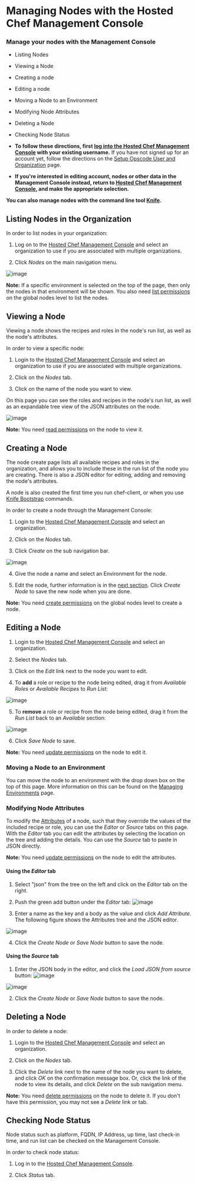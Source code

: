 Managing Nodes with the Hosted Chef Management Console
======================================================

  

### Manage your nodes with the Management Console

-   Listing Nodes
-   Viewing a Node
-   Creating a node
-   Editing a node
-   Moving a Node to an Environment
-   Modifying Node Attributes
-   Deleting a Node
-   Checking Node Status

-   **To follow these directions, first [log into the Hosted Chef
    Management
    Console](Managing%20your%20Account%20and%20Billing%20Information.html#ManagingyourAccountandBillingInformation-LogintotheManagementConsole)
    with your existing username.** If you have not signed up for an
    account yet, follow the directions on the [Setup Opscode User and
    Organization](Setup%20Opscode%20User%20and%20Organization.html "Setup Opscode User and Organization")
    page.

-   **If you're interested in editing account, nodes or other data in
    the Management Console instead, return to [Hosted Chef Management
    Console](Hosted%20Chef%20Management%20Console.html "Hosted Chef Management Console"),
    and make the appropriate selection.**

  
**You can also manage nodes with the command line tool
[Knife](Knife.html "Knife").**

Listing Nodes in the Organization
---------------------------------

In order to list nodes in your organization:

1. Log on to the [Hosted Chef Management
Console](http://manage.opscode.com) and select an organization to use if
you are associated with multiple organizations.

2. Click *Nodes* on the main navigation menu.

![image](../attachments/19923223/20086897.png)

**Note:** If a specific environment is selected on the top of the page,
then only the nodes in that environment will be shown. You also need
[list
permissions](Managing%20Permissions%20with%20the%20Hosted%20Chef%20Management%20Console.html "Managing Permissions with the Hosted Chef Management Console")
on the global nodes level to list the nodes.

Viewing a Node
--------------

Viewing a node shows the recipes and roles in the node's run list, as
well as the node's attributes.

In order to view a specific node:

1. Login to the [Hosted Chef Management
Console](http://manage.opscode.com) and select an organization to use if
you are associated with multiple organizations.

2. Click on the *Nodes* tab.

3. Click on the name of the node you want to view.

On this page you can see the roles and recipes in the node's run list,
as well as an expandable tree view of the JSON attributes on the node.

![image](../attachments/19923223/20086899.png)

**Note:** You need [read
permissions](Managing%20Permissions%20with%20the%20Hosted%20Chef%20Management%20Console.html "Managing Permissions with the Hosted Chef Management Console")
on the node to view it.

Creating a Node
---------------

The node create page lists all available recipes and roles in the
organization, and allows you to include these in the run list of the
node you are creating. There is also a JSON editor for editing, adding
and removing the node's attributes.

A node is also created the first time you run chef-client, or when you
use [Knife Bootstrap](Knife%20Bootstrap.html "Knife Bootstrap")
commands.

In order to create a node through the Management Console:

1. Login to the [Hosted Chef Management
Console](http://manage.opscode.com) and select an organization.

2. Click on the *Nodes* tab.

3. Click *Create* on the sub navigation bar.

![image](../attachments/19923223/20086895.png)

4. Give the node a name and select an Environment for the node.

5. Edit the node, further information is in the [next
section](#ManagingNodeswiththeHostedChefManagementConsole-EditingaNode).
Click *Create Node* to save the new node when you are done.

**Note:** You need [create
permissions](Managing%20Permissions%20with%20the%20Hosted%20Chef%20Management%20Console.html "Managing Permissions with the Hosted Chef Management Console")
on the global nodes level to create a node.

Editing a Node
--------------

1. Login to the [Hosted Chef Management
Console](http://manage.opscode.com) and select an organization.

2. Select the *Nodes* tab.

3. Click on the *Edit* link next to the node you want to edit.

4. To **add** a role or recipe to the node being edited, drag it from
*Available Roles* or *Available Recipes* to *Run List*:

![image](../attachments/19923223/20086952.png)

5. To **remove** a role or recipe from the node being edited, drag it
from the *Run List* back to an *Available* section:

![image](../attachments/19923223/20086951.png)

6. Click *Save Node* to save.

**Note:** You need [update
permissions](Managing%20Permissions%20with%20the%20Hosted%20Chef%20Management%20Console.html "Managing Permissions with the Hosted Chef Management Console")
on the node to edit it.

### Moving a Node to an Environment

You can move the node to an environment with the drop down box on the
top of this page. More information on this can be found on the [Managing
Environments](Managing%20Environments%20with%20the%20Hosted%20Chef%20Management%20Console.html#ManagingEnvironmentswiththeHostedChefManagementConsole-MovingaNodetoanEnvironment)
page.

### Modifying Node Attributes

To modify the [Attributes](Attributes.html "Attributes") of a node, such
that they override the values of the included recipe or role, you can
use the *Editor* or *Source* tabs on this page. With the *Editor* tab
you can edit the attributes by selecting the location on the tree and
adding the details. You can use the *Source* tab to paste in JSON
directly.

**Note:** You need [update
permissions](Managing%20Permissions%20with%20the%20Hosted%20Chef%20Management%20Console.html "Managing Permissions with the Hosted Chef Management Console")
on the node to edit the attributes.

#### Using the *Editor* tab

1. Select "json" from the tree on the left and click on the *Editor* tab
on the right.

2. Push the green add button under the *Editor* tab:
![image](../attachments/19923223/20086900.png)

3. Enter a name as the key and a body as the value and click *Add
Attribute*. The following figure shows the Attributes tree and the JSON
editor.

![image](../attachments/19923223/20086893.jpg)

4. Click the *Create Node* or *Save Node* button to save the node.

#### Using the *Source* tab

1. Enter the JSON body in the editor, and click the *Load JSON from
source* button: ![image](../attachments/19923223/20086913.png)

![image](../attachments/19923223/20086894.jpg)

2. Click the *Create Node* or *Save Node* button to save the node.

Deleting a Node
---------------

In order to delete a node:

1. Login to the [Hosted Chef Management
Console](http://manage.opscode.com) and select an organization.

2. Click on the *Nodes* tab.

2. Click the *Delete* link next to the name of the node you want to
delete, and click *OK* on the confirmation message box. Or, click the
link of the node to view its details, and click *Delete* on the sub
navigation menu.

**Note:** You need [delete
permissions](Managing%20Permissions%20with%20the%20Hosted%20Chef%20Management%20Console.html "Managing Permissions with the Hosted Chef Management Console")
on the node to delete it. If you don't have this permission, you may not
see a *Delete* link or tab.

Checking Node Status
--------------------

Node status such as platform, FQDN, IP Address, up time, last check-in
time, and run list can be checked on the Management Console.

In order to check node status:

1. Log in to the [Hosted Chef Management
Console](http://manage.opscode.com).

2. Click *Status* tab.

  
  
  
  

  

